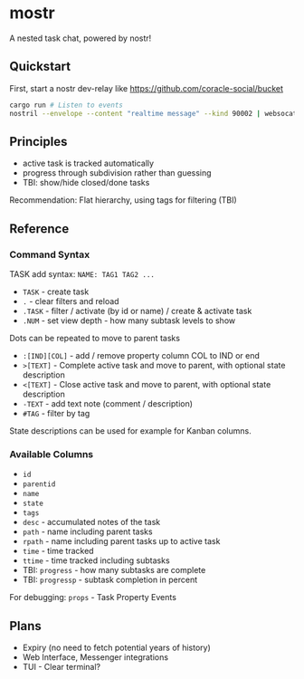 # mostr

A nested task chat, powered by nostr!

## Quickstart

First, start a nostr dev-relay like
https://github.com/coracle-social/bucket

```sh
cargo run # Listen to events
nostril --envelope --content "realtime message" --kind 90002 | websocat ws://localhost:4736 # Send a test event
```

## Principles

- active task is tracked automatically
- progress through subdivision rather than guessing
- TBI: show/hide closed/done tasks

Recommendation: Flat hierarchy, using tags for filtering (TBI)

## Reference

### Command Syntax

TASK add syntax: `NAME: TAG1 TAG2 ...`

- `TASK` - create task
- `.` - clear filters and reload
- `.TASK` - filter / activate (by id or name) / create & activate task
- `.NUM` - set view depth - how many subtask levels to show

Dots can be repeated to move to parent tasks

- `:[IND][COL]` - add / remove property column COL to IND or end
- `>[TEXT]` - Complete active task and move to parent, with optional state description
- `<[TEXT]` - Close active task and move to parent, with optional state description
- `-TEXT` - add text note (comment / description)
- `#TAG` - filter by tag

State descriptions can be used for example for Kanban columns.

### Available Columns

- `id`
- `parentid`
- `name`
- `state`
- `tags`
- `desc` - accumulated notes of the task
- `path` - name including parent tasks
- `rpath` - name including parent tasks up to active task
- `time` - time tracked
- `ttime` - time tracked including subtasks
- TBI: `progress` - how many subtasks are complete
- TBI: `progressp` - subtask completion in percent

For debugging: `props` - Task Property Events

## Plans

- Expiry (no need to fetch potential years of history)
- Web Interface, Messenger integrations
- TUI - Clear terminal?